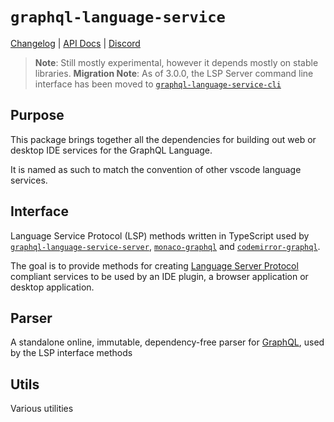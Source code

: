 # `graphql-language-service`

[Changelog](https://github.com/graphql/graphiql/blob/main/packages/graphql-language-service/CHANGELOG.md) | [API Docs](https://graphiql-test.netlify.app/typedoc/modules/graphql_language_service.html) |
[Discord](https://discord.gg/wkQCKwazxj)

> **Note**: Still mostly experimental, however it depends mostly on stable libraries.
> **Migration Note**: As of 3.0.0, the LSP Server command line interface has been moved to [`graphql-language-service-cli`](../graphql-language-service-cli)

## Purpose

This package brings together all the dependencies for building out web or desktop IDE services for the GraphQL Language.

It is named as such to match the convention of other vscode language services.

## Interface

Language Service Protocol (LSP) methods written in TypeScript used by [`graphql-language-service-server`](https://github.com/graphql/graphiql/tree/main/packages/graphql-language-service-server), [`monaco-graphql`](https://github.com/graphql/graphiql/tree/main/packages/monaco-graphql) and [`codemirror-graphql`](https://github.com/graphql/graphiql/tree/main/packages/codemirror-graphql).

The goal is to provide methods for creating [Language Server Protocol](https://langserver.org) compliant services to be used by an IDE plugin, a browser application or desktop application.

## Parser

A standalone online, immutable, dependency-free parser for [GraphQL](http://graphql.org/), used by the LSP interface methods

## Utils

Various utilities
